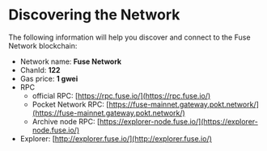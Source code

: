 # Discovering the Network



The following information will help you discover and connect to the Fuse Network blockchain:  &#x20;

* Network name: **Fuse Network**
* ChanId: **122**
* Gas price: **1 gwei**
* RPC
  * official RPC: [https://rpc.fuse.io/](https://rpc.fuse.io/)
  * Pocket Network RPC: [https://fuse-mainnet.gateway.pokt.network/](https://fuse-mainnet.gateway.pokt.network/)
  * Archive node RPC:  [https://explorer-node.fuse.io/](https://explorer-node.fuse.io/)
* Explorer: [http://explorer.fuse.io/](http://explorer.fuse.io/)
